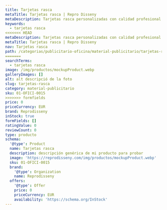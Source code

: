 ```yaml
---
title: Tarjetas rasca
metaTitle: Tarjetas rasca | Repro Disseny
metaDescription: Tarjetas rasca personalizadas con calidad profesional en Cataluña.
keywords:
  - tarjetas rasca
<<<<<<< HEAD
metaDescription: Tarjetas rasca personalizadas con calidad profesional en Cataluña.
metaTitle: Tarjetas rasca | Repro Disseny
nav: Tarjetas rasca
path: /categorias/publicitario-oficina/material-publicitario/tarjetas-rasca
=======
searchTerms:
  - tarjetas rasca
image: /img/productos/mockupProduct.webp
galleryImages: []
alt: alt descripció de la foto
slug: tarjetas-rasca
category: material-publicitario
sku: 01-OFICI-0015
>>>>>>> formfields
price: 0
priceCurrency: EUR
brand: Reprodisseny
inStock: true
formFields: []
ratingValue: 0
reviewCount: 0
type: producto
schema:
  '@type': Product
  name: Tarjetas rasca
  description: descripción genérica de mi producto para probar
  image: 'https://reprodisseny.com/img/productos/mockupProduct.webp'
  sku: 01-OFICI-0015
  brand:
    '@type': Organization
    name: Reprodisseny
  offers:
    '@type': Offer
    price: 0
    priceCurrency: EUR
    availability: 'https://schema.org/InStock'
---
```


